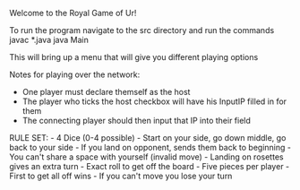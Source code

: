 Welcome to the Royal Game of Ur!

To run the program navigate to the src directory and run the commands
javac *.java
java Main

This will bring up a menu that will give you different playing options

Notes for playing over the network:
- One player must declare themself as the host
- The player who ticks the host checkbox will have his InputIP filled in for them
- The connecting player should then input that IP into their field


RULE SET:
	- 4 Dice (0-4 possible)
	- Start on your side, go down middle, go back to your side
	- If you land on opponent, sends them back to beginning
	- You can't share a space with yourself (invalid move)
	- Landing on rosettes gives an extra turn
	- Exact roll to get off the board
	- Five pieces per player
	- First to get all off wins
	- If you can't move you lose your turn
	
	
